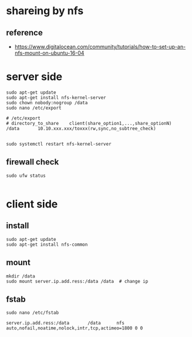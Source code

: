 shareing by nfs
===

reference
---
- https://www.digitalocean.com/community/tutorials/how-to-set-up-an-nfs-mount-on-ubuntu-16-04


server side
===
```
sudo apt-get update
sudo apt-get install nfs-kernel-server
sudo chown nobody:nogroup /data
sudo nano /etc/export

```
```
# /etc/export
# directory_to_share    client(share_option1,...,share_optionN)
/data       10.10.xxx.xxx/toxxx(rw,sync,no_subtree_check)


```

```
sudo systemctl restart nfs-kernel-server

```

firewall check
---
```
sudo ufw status


```


client side
===

install
---
```
sudo apt-get update
sudo apt-get install nfs-common
```

mount
---
```
mkdir /data
sudo mount server.ip.add.ress:/data /data  # change ip
```

fstab
---

```
sudo nano /etc/fstab
```
```
server.ip.add.ress:/data       /data      nfs auto,nofail,noatime,nolock,intr,tcp,actimeo=1800 0 0
```
